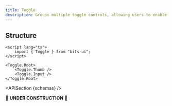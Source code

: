 ```yaml
---
title: Toggle
description: Groups multiple toggle controls, allowing users to enable one or multiple options.
---
```


<script>
	import { APISection, ComponentPreview, ToggleDemo } from '@/components'
	export let schemas;
</script>

<ComponentPreview name="toggle-demo" comp="Toggle">

<ToggleDemo slot="preview" />

</ComponentPreview>

## Structure

```svelte
<script lang="ts">
	import { Toggle } from "bits-ui";
</script>

<Toggle.Root>
	<Toggle.Thumb />
	<Toggle.Input />
</Toggle.Root>
```

<APISection {schemas} />

🚧 **UNDER CONSTRUCTION** 🚧
